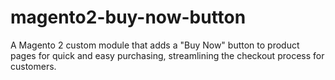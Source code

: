# magento2-buy-now-button
 A Magento 2 custom module that adds a "Buy Now" button to product pages for quick and easy purchasing, streamlining the checkout process for customers.
